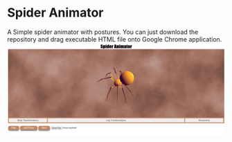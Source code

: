 # Spider Animator
A Simple spider animator with postures. You can just download the repository and drag executable HTML file onto Google Chrome application.
![alt text](https://github.com/yusufsamsum/spiderAnimator/blob/master/SampleMenuImage.JPG)
